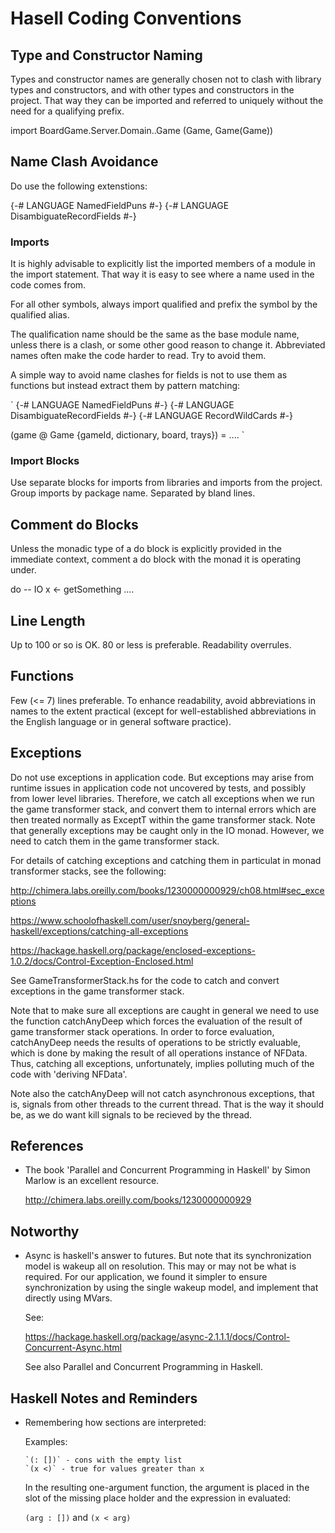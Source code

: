 
# Hasell Coding Conventions

## Type and Constructor Naming

Types and constructor names are generally chosen not to clash with 
library types and constructors, and with other types and constructors
in the project. That way they can be imported and referred to uniquely without
the need for a qualifying prefix.

import BoardGame.Server.Domain..Game (Game, Game(Game))

## Name Clash Avoidance

Do use the following extenstions:

{-# LANGUAGE NamedFieldPuns #-}
{-# LANGUAGE DisambiguateRecordFields #-}

### Imports 

It is highly advisable to explicitly list the imported members of a module in 
the import statement. That way it is easy to see where a name used in the
code comes from. 

For all other symbols, always import qualified and prefix the symbol by the
qualified alias.

The qualification name should be the same as the base module name,
unless there is a clash, or some other good reason to change it. Abbreviated names
often make the code harder to read. Try to avoid them.

A simple way to avoid name clashes for fields is not to use them as functions
but instead extract them by pattern matching:

  `
  {-# LANGUAGE NamedFieldPuns #-}
  {-# LANGUAGE DisambiguateRecordFields #-}
  {-# LANGUAGE RecordWildCards #-}

  (game @ Game {gameId, dictionary, board, trays}) = ....
  `

### Import Blocks

Use separate blocks for imports from libraries and imports from the project.
Group imports by package name. Separated by bland lines.

## Comment do Blocks

Unless the monadic type of a do block is explicitly provided in the immediate context,
comment a do block with the monad it is operating under.

do -- IO
  x <- getSomething
  ....

## Line Length

Up to 100 or so is OK. 80 or less is preferable. Readability overrules.

## Functions

Few (<= 7) lines preferable. To enhance readability, avoid abbreviations in 
names to the extent practical (except for well-established abbreviations 
in the English language or in general software practice).

## Exceptions

Do not use exceptions in application code. But exceptions may arise
from runtime issues in application code not uncovered by tests, 
and possibly from lower level libraries. Therefore, we catch 
all exceptions when we run the game transformer stack, and 
convert them to internal errors which are then treated normally
as ExceptT within the game transformer stack. Note that generally
exceptions may be caught only in the IO monad. However, we need
to catch them in the game transformer stack.

For details of catching exceptions and catching them in particulat 
in monad transformer stacks, see the following:

http://chimera.labs.oreilly.com/books/1230000000929/ch08.html#sec_exceptions

https://www.schoolofhaskell.com/user/snoyberg/general-haskell/exceptions/catching-all-exceptions

https://hackage.haskell.org/package/enclosed-exceptions-1.0.2/docs/Control-Exception-Enclosed.html

See GameTransformerStack.hs for the code to catch and convert exceptions
in the game transformer stack.

Note that to make sure all exceptions are caught in general we need to use the
function catchAnyDeep which forces the evaluation of the result of game
transformer stack operations. In order to force evaluation, catchAnyDeep needs
the results of operations to be strictly evaluable, which is done by making the
result of all operations instance of NFData. Thus, catching all exceptions,
unfortunately, implies polluting much of the code with 'deriving NFData'.

Note also the catchAnyDeep will not catch asynchronous exceptions,
that is, signals from other threads to the current thread. That is
the way it should be, as we do want kill signals to be recieved by the
thread.

## References

- The book 'Parallel and Concurrent Programming in Haskell' by
  Simon Marlow is an excellent resource.  
  
  http://chimera.labs.oreilly.com/books/1230000000929

## Notworthy

- Async is haskell's answer to futures. But note that 
  its synchronization model is wakeup all on resolution. This may
  or may not be what is required. For our application, we found it
  simpler to ensure synchronization by using the single wakeup 
  model, and implement that directly using MVars.

  See:

  https://hackage.haskell.org/package/async-2.1.1.1/docs/Control-Concurrent-Async.html

  See also Parallel and Concurrent Programming in Haskell.

## Haskell Notes and Reminders

- Remembering how sections are interpreted:

  Examples: 
  
      `(: [])` - cons with the empty list
      `(x <)` - true for values greater than x

  In the resulting one-argument function, the argument is placed 
  in the slot of the missing place holder and the expression in evaluated:

  `(arg : [])` and `(x < arg)`

